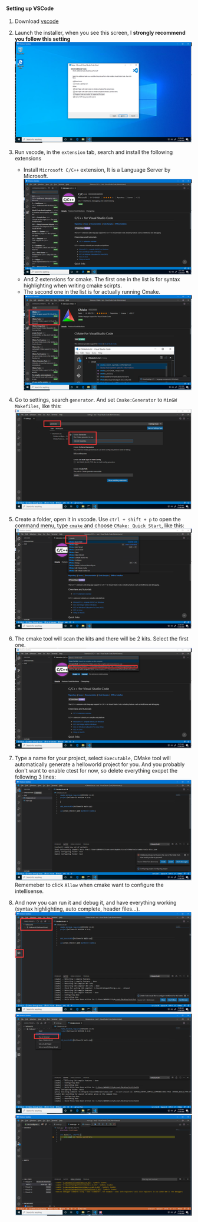 <a name="text-editors"> </a>

[//]: # (### Text editors)

<a name="setting-up-vscode"></a>

#### Setting up VSCode

1. Download <a href="https://code.visualstudio.com/" target="_blank"> vscode</a>
2. Launch the installer, when you see this screen, I **strongly recommend you follow this setting**
   ![](https://github.com/soulimane-mammar/oop_cpp_course/blob/main/screenshots/Editor/VSCode/Installer.png?raw=true)

3. Run vscode, in the `extension` tab, search and install the following extensions

   - Install `Microsoft C/C++` extension, It is a Language Server by Microsoft.
     ![](https://github.com/soulimane-mammar/oop_cpp_course/blob/main/screenshots/Editor/VSCode/Extension_Cpp.png?raw=true)
   - And 2 extensions for cmake. The first one in the list is for syntax highlighting when writing cmake scirpts.
   - The second one in the list is for actually running Cmake.
     ![](https://github.com/soulimane-mammar/oop_cpp_course/blob/main/screenshots/Editor/VSCode/Extension_Cmake.png?raw=true)

4. Go to settings, search `generator`. And set `Cmake:Generator` to `MinGW Makefiles`, like this:
   ![](https://github.com/soulimane-mammar/oop_cpp_course/blob/main/screenshots/Editor/VSCode/Cmake_Setting.png?raw=true)

5. Create a folder, open it in vscode. Use `ctrl + shift + p` to open the command menu, type `cmake` and choose `CMake: Quick Start`, like this:
   ![](https://github.com/soulimane-mammar/oop_cpp_course/blob/main/screenshots/Editor/VSCode/CMake_QuickStart.png?raw=true)

6. The cmake tool will scan the kits and there will be 2 kits. Select the first one.
   ![](https://github.com/soulimane-mammar/oop_cpp_course/blob/main/screenshots/Editor/VSCode/CMake_Kit.png?raw=true)

7. Type a name for your project, select `Executable`, CMake tool will automatically generate a helloworld project for you. And you probably don't want to enable ctest for now, so delete everything excpet the following 3 lines:
   ![](https://github.com/soulimane-mammar/oop_cpp_course/blob/main/screenshots/Editor/VSCode/CMake_Quick.png?raw=true)
   Rememeber to click `Allow` when cmake want to configure the intellisense.

8. And now you can run it and debug it, and have everything working (syntax highlighting, auto complete, header files...).
   ![](https://github.com/soulimane-mammar/oop_cpp_course/blob/main/screenshots/Editor/VSCode/Cmake_Project.png?raw=true)
   ![](https://github.com/soulimane-mammar/oop_cpp_course/blob/main/screenshots/Editor/VSCode/Cmake_Run.png?raw=true)
   ![](https://github.com/soulimane-mammar/oop_cpp_course/blob/main/screenshots/Editor/VSCode/Cmake_Debug.png?raw=true)
